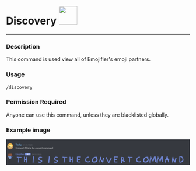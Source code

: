 # Discovery <img src="https://camo.githubusercontent.com/766dc374835d1c1fac63e4f132f489762d87cc2fd660b9450729b2003dabed47/68747470733a2f2f63646e2e646973636f72646170702e636f6d2f656d6f6a69732f3735343232313238323838323734383432372e706e67" width="50" height="50" />
---
### Description
This command is used view all of Emojifier's emoji partners.
### Usage
```
/discovery
```
### Permission Required
Anyone can use this command, unless they are blacklisted globally.

### Example image
![convert example](../images/convert.PNG)
